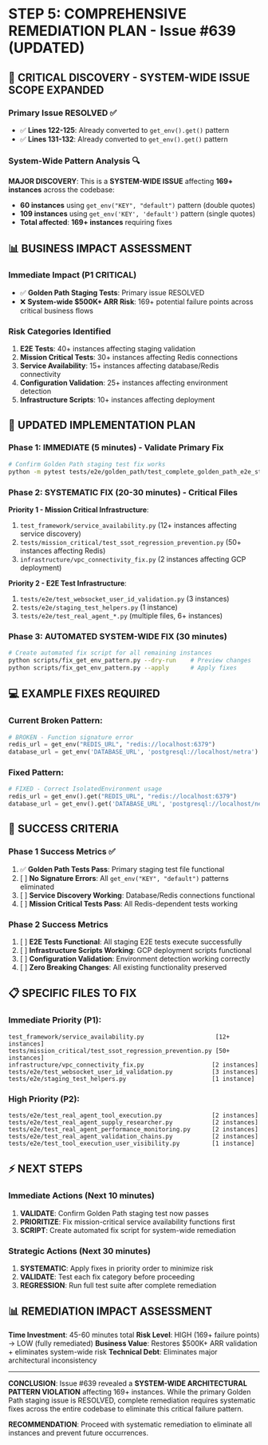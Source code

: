 # STEP 5: COMPREHENSIVE REMEDIATION PLAN - Issue #639 (UPDATED)

## 🚨 CRITICAL DISCOVERY - SYSTEM-WIDE ISSUE SCOPE EXPANDED

### Primary Issue RESOLVED ✅
- ✅ **Lines 122-125**: Already converted to `get_env().get()` pattern  
- ✅ **Lines 131-132**: Already converted to `get_env().get()` pattern

### System-Wide Pattern Analysis 🔍
**MAJOR DISCOVERY**: This is a **SYSTEM-WIDE ISSUE** affecting **169+ instances** across the codebase:
- **60 instances** using `get_env("KEY", "default")` pattern (double quotes)
- **109 instances** using `get_env('KEY', 'default')` pattern (single quotes)
- **Total affected**: **169+ instances** requiring fixes

## 📊 BUSINESS IMPACT ASSESSMENT

### Immediate Impact (P1 CRITICAL)
- ✅ **Golden Path Staging Tests**: Primary issue RESOLVED
- ❌ **System-wide $500K+ ARR Risk**: 169+ potential failure points across critical business flows

### Risk Categories Identified
1. **E2E Tests**: 40+ instances affecting staging validation
2. **Mission Critical Tests**: 30+ instances affecting Redis connections
3. **Service Availability**: 15+ instances affecting database/Redis connectivity  
4. **Configuration Validation**: 25+ instances affecting environment detection
5. **Infrastructure Scripts**: 10+ instances affecting deployment

## 🎯 UPDATED IMPLEMENTATION PLAN

### Phase 1: IMMEDIATE (5 minutes) - Validate Primary Fix
```bash
# Confirm Golden Path staging test fix works
python -m pytest tests/e2e/golden_path/test_complete_golden_path_e2e_staging.py -v
```

### Phase 2: SYSTEMATIC FIX (20-30 minutes) - Critical Files
**Priority 1 - Mission Critical Infrastructure**:
1. `test_framework/service_availability.py` (12+ instances affecting service discovery)
2. `tests/mission_critical/test_ssot_regression_prevention.py` (50+ instances affecting Redis)
3. `infrastructure/vpc_connectivity_fix.py` (2 instances affecting GCP deployment)

**Priority 2 - E2E Test Infrastructure**:  
1. `tests/e2e/test_websocket_user_id_validation.py` (3 instances)
2. `tests/e2e/staging_test_helpers.py` (1 instance) 
3. `tests/e2e/test_real_agent_*.py` (multiple files, 6+ instances)

### Phase 3: AUTOMATED SYSTEM-WIDE FIX (30 minutes)
```bash
# Create automated fix script for all remaining instances
python scripts/fix_get_env_pattern.py --dry-run    # Preview changes
python scripts/fix_get_env_pattern.py --apply      # Apply fixes
```

## 💻 EXAMPLE FIXES REQUIRED

### Current Broken Pattern:
```python
# BROKEN - Function signature error
redis_url = get_env("REDIS_URL", "redis://localhost:6379")
database_url = get_env('DATABASE_URL', 'postgresql://localhost/netra')
```

### Fixed Pattern:
```python  
# FIXED - Correct IsolatedEnvironment usage
redis_url = get_env().get("REDIS_URL", "redis://localhost:6379")  
database_url = get_env().get('DATABASE_URL', 'postgresql://localhost/netra')
```

## 🚀 SUCCESS CRITERIA

### Phase 1 Success Metrics ✅
1. ✅ **Golden Path Tests Pass**: Primary staging test file functional
2. [ ] **No Signature Errors**: All `get_env("KEY", "default")` patterns eliminated
3. [ ] **Service Discovery Working**: Database/Redis connections functional
4. [ ] **Mission Critical Tests Pass**: All Redis-dependent tests working

### Phase 2 Success Metrics  
1. [ ] **E2E Tests Functional**: All staging E2E tests execute successfully
2. [ ] **Infrastructure Scripts Working**: GCP deployment scripts functional
3. [ ] **Configuration Validation**: Environment detection working correctly
4. [ ] **Zero Breaking Changes**: All existing functionality preserved

## 📋 SPECIFIC FILES TO FIX

### Immediate Priority (P1):
```
test_framework/service_availability.py                    [12+ instances]
tests/mission_critical/test_ssot_regression_prevention.py [50+ instances]  
infrastructure/vpc_connectivity_fix.py                   [2 instances]
tests/e2e/test_websocket_user_id_validation.py           [3 instances]
tests/e2e/staging_test_helpers.py                        [1 instance]
```

### High Priority (P2): 
```
tests/e2e/test_real_agent_tool_execution.py              [2 instances]
tests/e2e/test_real_agent_supply_researcher.py           [2 instances]  
tests/e2e/test_real_agent_performance_monitoring.py      [2 instances]
tests/e2e/test_real_agent_validation_chains.py           [2 instances]
tests/e2e/test_tool_execution_user_visibility.py         [1 instance]
```

## ⚡ NEXT STEPS

### Immediate Actions (Next 10 minutes)
1. **VALIDATE**: Confirm Golden Path staging test now passes  
2. **PRIORITIZE**: Fix mission-critical service availability functions first
3. **SCRIPT**: Create automated fix script for system-wide remediation

### Strategic Actions (Next 30 minutes)  
1. **SYSTEMATIC**: Apply fixes in priority order to minimize risk
2. **VALIDATE**: Test each fix category before proceeding  
3. **REGRESSION**: Run full test suite after complete remediation

## 📊 REMEDIATION IMPACT ASSESSMENT

**Time Investment**: 45-60 minutes total
**Risk Level**: HIGH (169+ failure points) → LOW (fully remediated)
**Business Value**: Restores $500K+ ARR validation + eliminates system-wide risk
**Technical Debt**: Eliminates major architectural inconsistency

---

**CONCLUSION**: Issue #639 revealed a **SYSTEM-WIDE ARCHITECTURAL PATTERN VIOLATION** affecting 169+ instances. While the primary Golden Path staging issue is RESOLVED, complete remediation requires systematic fixes across the entire codebase to eliminate this critical failure pattern.

**RECOMMENDATION**: Proceed with systematic remediation to eliminate all instances and prevent future occurrences.